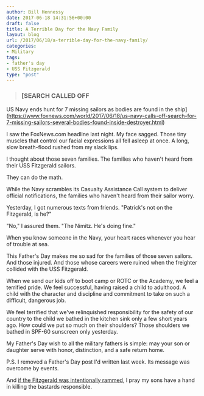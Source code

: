 ```yaml
---
author: Bill Hennessy
date: 2017-06-18 14:31:56+00:00
draft: false
title: A Terrible Day for the Navy Family
layout: blog
url: /2017/06/18/a-terrible-day-for-the-navy-family/
categories:
- Military
tags:
- father's day
- USS Fitzgerald
type: "post"
---
```


> 

> 
> ### [SEARCH CALLED OFF
US Navy ends hunt for 7 missing sailors as bodies are found in the ship](https://www.foxnews.com/world/2017/06/18/us-navy-calls-off-search-for-7-missing-sailors-several-bodies-found-inside-destroyer.html)
> 
> 




I saw the FoxNews.com headline last night. My face sagged. Those tiny muscles that control our facial expressions all fell asleep at once. A long, slow breath-flood rushed from my slack lips.

I thought about those seven families. The families who haven't heard from their USS Fitzgerald sailors.

They can do the math.

While the Navy scrambles its Casualty Assistance Call system to deliver official notifications, the families who haven't heard from their sailor worry.

Yesterday, I got numerous texts from friends. "Patrick's not on the Fitzgerald, is he?"

"No," I assured them. "The Nimitz. He's doing fine."

When you know someone in the Navy, your heart races whenever you hear of trouble at sea.

This Father's Day makes me so sad for the families of those seven sailors. And those injured. And those whose careers were ruined when the freighter collided with the USS Fitzgerald.

When we send our kids off to boot camp or ROTC or the Academy, we feel a terrified pride. We feel successful, having raised a child to adulthood. A child with the character and discipline and commitment to take on such a difficult, dangerous job.

We feel terrified that we've relinquished responsibility for the safety of our country to the child we bathed in the kitchen sink only a few short years ago. How could we put so much on their shoulders? Those shoulders we bathed in SPF-60 sunscreen only yesterday.

My Father's Day wish to all the military fathers is simple: may your son or daughter serve with honor, distinction, and a safe return home.

P.S. I removed a Father's Day post I'd written last week. Its message was overcome by events.

And [if the Fitzgerald was intentionally rammed](https://www.americanthinker.com/blog/2017/06/something_is_fishy_about_uss_fitzgerald_story_we_are_getting_from_the_media.html), I pray my sons have a hand in killing the bastards responsible.
